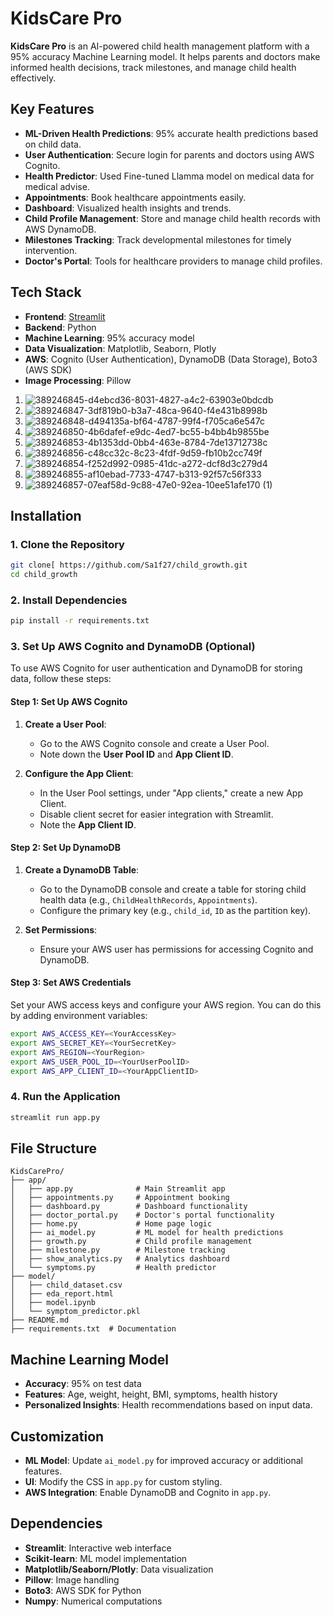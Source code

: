 # KidsCare Pro

**KidsCare Pro** is an AI-powered child health management platform with a 95% accuracy Machine Learning model. It helps parents and doctors make informed health decisions, track milestones, and manage child health effectively.

## Key Features
- **ML-Driven Health Predictions**: 95% accurate health predictions based on child data.
- **User Authentication**: Secure login for parents and doctors using AWS Cognito.
- **Health Predictor**: Used  Fine-tuned Llamma model on medical data for medical advise.
- **Appointments**: Book healthcare appointments easily.
- **Dashboard**: Visualized health insights and trends.
- **Child Profile Management**: Store and manage child health records with AWS DynamoDB.
- **Milestones Tracking**: Track developmental milestones for timely intervention.
- **Doctor's Portal**: Tools for healthcare providers to manage child profiles.

## Tech Stack
- **Frontend**: [Streamlit](https://streamlit.io/)
- **Backend**: Python
- **Machine Learning**: 95% accuracy model
- **Data Visualization**: Matplotlib, Seaborn, Plotly
- **AWS**: Cognito (User Authentication), DynamoDB (Data Storage), Boto3 (AWS SDK)
- **Image Processing**: Pillow

1. ![389246845-d4ebcd36-8031-4827-a4c2-63903e0bdcdb](https://github.com/user-attachments/assets/d0547268-c7a5-4c9e-bedb-4d790bffd2be)
2. ![389246847-3df819b0-b3a7-48ca-9640-f4e431b8998b](https://github.com/user-attachments/assets/cd30dffb-ecab-41e4-a1b2-a9b16a8f1974)
3. ![389246848-d494135a-bf64-4787-99f4-f705ca6e547c](https://github.com/user-attachments/assets/aedefe2f-dc7a-4e7b-8940-cdbadd3015f9)
4. ![389246850-4b6dafef-e9dc-4ed7-bc55-b4bb4b9855be](https://github.com/user-attachments/assets/5bfa5b92-091f-4578-a1ce-817d940a120d)
5. ![389246853-4b1353dd-0bb4-463e-8784-7de13712738c](https://github.com/user-attachments/assets/5f4becd1-5429-4702-8b04-8e7c6c77572c)
6. ![389246856-c48cc32c-8c23-4fdf-9d59-fb10b2cc749f](https://github.com/user-attachments/assets/5e8891f0-9cf5-4c51-9d25-ddee4264c4de)
7. ![389246854-f252d992-0985-41dc-a272-dcf8d3c279d4](https://github.com/user-attachments/assets/3f49320d-cd34-46b9-8fe5-fa4e02d0bb29)
8. ![389246855-af10ebad-7733-4747-b313-92f57c56f333](https://github.com/user-attachments/assets/21df217a-1dd1-46d7-8567-c461b957cec7)
9. ![389246857-07eaf58d-9c88-47e0-92ea-10ee51afe170 (1)](https://github.com/user-attachments/assets/bc39383c-4aa7-4a5b-a361-f50c7669b0f6)


## Installation

### 1. Clone the Repository
```bash
git clone[ https://github.com/Sa1f27/child_growth.git
cd child_growth
```

### 2. Install Dependencies
```bash
pip install -r requirements.txt
```

### 3. Set Up AWS Cognito and DynamoDB (Optional)
To use AWS Cognito for user authentication and DynamoDB for storing data, follow these steps:

#### **Step 1: Set Up AWS Cognito**
1. **Create a User Pool**:  
   - Go to the AWS Cognito console and create a User Pool.
   - Note down the **User Pool ID** and **App Client ID**.

2. **Configure the App Client**:
   - In the User Pool settings, under "App clients," create a new App Client.
   - Disable client secret for easier integration with Streamlit.
   - Note the **App Client ID**.

#### **Step 2: Set Up DynamoDB**
1. **Create a DynamoDB Table**:  
   - Go to the DynamoDB console and create a table for storing child health data (e.g., `ChildHealthRecords`, `Appointments`).
   - Configure the primary key (e.g., `child_id`, `ID` as the partition key).

2. **Set Permissions**:  
   - Ensure your AWS user has permissions for accessing Cognito and DynamoDB.

#### **Step 3: Set AWS Credentials**
Set your AWS access keys and configure your AWS region. You can do this by adding environment variables:

```bash
export AWS_ACCESS_KEY=<YourAccessKey>
export AWS_SECRET_KEY=<YourSecretKey>
export AWS_REGION=<YourRegion>
export AWS_USER_POOL_ID=<YourUserPoolID> 
export AWS_APP_CLIENT_ID=<YourAppClientID> 
```

### 4. Run the Application
```bash
streamlit run app.py
```

## File Structure
```
KidsCarePro/
├── app/
│   ├── app.py              # Main Streamlit app
│   ├── appointments.py     # Appointment booking
│   ├── dashboard.py        # Dashboard functionality
│   ├── doctor_portal.py    # Doctor's portal functionality
│   ├── home.py             # Home page logic
│   ├── ai_model.py         # ML model for health predictions
│   ├── growth.py           # Child profile management
│   ├── milestone.py        # Milestone tracking
│   ├── show_analytics.py   # Analytics dashboard
│   └── symptoms.py         # Health predictor
├── model/
│   ├── child_dataset.csv
│   ├── eda_report.html
│   ├── model.ipynb 
│   └── symptom_predictor.pkl
├── README.md
├── requirements.txt  # Documentation
```


## Machine Learning Model
- **Accuracy**: 95% on test data
- **Features**: Age, weight, height, BMI, symptoms, health history
- **Personalized Insights**: Health recommendations based on input data.

## Customization
- **ML Model**: Update `ai_model.py` for improved accuracy or additional features.
- **UI**: Modify the CSS in `app.py` for custom styling.
- **AWS Integration**: Enable DynamoDB and Cognito in `app.py`.

## Dependencies
- **Streamlit**: Interactive web interface
- **Scikit-learn**: ML model implementation
- **Matplotlib/Seaborn/Plotly**: Data visualization
- **Pillow**: Image handling
- **Boto3**: AWS SDK for Python
- **Numpy**: Numerical computations

